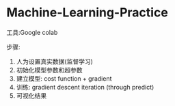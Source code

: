 # Machine-Learning-Practice
工具:Google colab

步骤:
1. 人为设置真实数据(监督学习)
2. 初始化模型参数和超参数
3. 建立模型: cost function + gradient
4. 训练: gradient descent iteration (through predict)
5. 可视化结果
